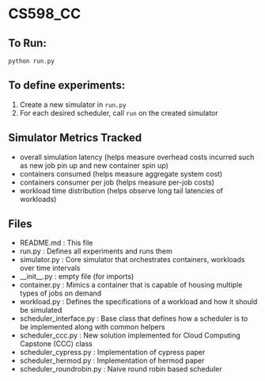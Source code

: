# CS598_CC

## To Run:
`python run.py`

## To define experiments:
1. Create a new simulator in `run.py`
2. For each desired scheduler, call `run` on the created simulator

## Simulator Metrics Tracked
* overall simulation latency (helps measure overhead costs incurred such as new job pin up and new container spin up)
* containers consumed (helps measure aggregate system cost)
* containers consumer per job (helps measure per-job costs)
* workload time distribution (helps observe long tail latencies of workloads)

## Files
* README.md : This file
* run.py    : Defines all experiments and runs them
* simulator.py : Core simulator that orchestrates containers, workloads over time intervals
* \_\_init__.py  : empty file (for imports)
* container.py : Mimics a container that is capable of housing multiple types of jobs on demand
* workload.py  : Defines the specifications of a workload and how it should be simulated
* scheduler_interface.py  : Base class that defines how a scheduler is to be implemented along with common helpers
* scheduler_ccc.py        : New solution implemented for Cloud Computing Capstone (CCC) class
* scheduler_cypress.py    : Implementation of cypress paper
* scheduler_hermod.py     : Implementation of hermod paper
* scheduler_roundrobin.py : Naive round robin based scheduler


